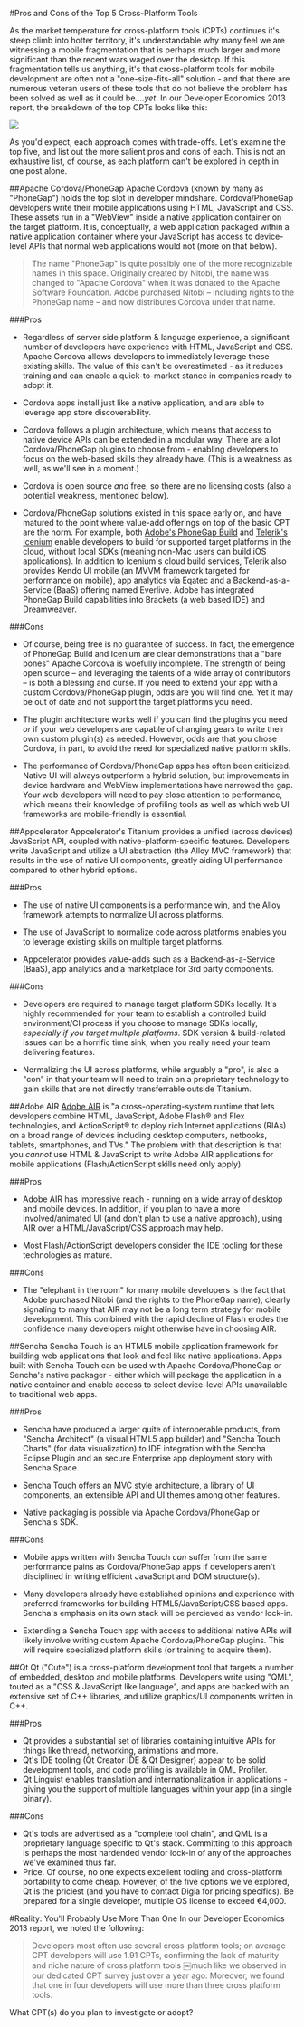 #Pros and Cons of the Top 5 Cross-Platform Tools

As the market temperature for cross-platform tools (CPTs) continues it's steep climb into hotter territory, it's understandable why many feel we are witnessing a mobile fragmentation that is perhaps much larger and more significant than the recent wars waged over the desktop. If this fragmentation tells us anything, it's that cross-platform tools for mobile development are often not a "one-size-fits-all" solution - and that there are numerous veteran users of these tools that do not believe the problem has been solved as well as it could be....*yet*. In our Developer Economics 2013 report, the breakdown of the top CPTs looks like this:

![](TopCpts.png)

As you'd expect, each approach comes with trade-offs. Let's examine the top five, and list out the more salient pros and cons of each. This is not an exhaustive list, of course, as each platform can't be explored in depth in one post alone.

##Apache Cordova/PhoneGap
Apache Cordova (known by many as "PhoneGap") holds the top slot in developer mindshare. Cordova/PhoneGap developers write their mobile applications using HTML, JavaScript and CSS. These assets run in a "WebView" inside a native application container on the target platform. It is, conceptually, a web application packaged within a native application container where your JavaScript has access to device-level APIs that normal web applications would not (more on that below).

>The name "PhoneGap" is quite possibly one of the more recognizable names in this space. Originally created by Nitobi, the name was changed to "Apache Cordova" when it was donated to the Apache Software Foundation. Adobe purchased Nitobi – including rights to the PhoneGap name – and now distributes Cordova under that name.

###Pros

* Regardless of server side platform & language experience, a significant number of developers have experience with HTML, JavaScript and CSS. Apache Cordova allows developers to immediately leverage these existing skills. The value of this can't be overestimated - as it reduces training and can enable a quick-to-market stance in companies ready to adopt it.

* Cordova apps install just like a native application, and are able to leverage app store discoverability.

* Cordova follows a plugin architecture, which means that access to native device APIs can be extended in a modular way. There are a lot Cordova/PhoneGap plugins to choose from - enabling developers to focus on the web-based skills they already have. (This is a weakness as well, as we'll see in a moment.)

* Cordova is open source *and* free, so there are no licensing costs (also a potential weakness, mentioned below).

* Cordova/PhoneGap solutions existed in this space early on, and have matured to the point where value-add offerings on top of the basic CPT are the norm. For example, both [Adobe's PhoneGap Build](https://build.phonegap.com/) and [Telerik's Icenium](http://www.icenium.com/) enable developers to build for supported target platforms in the cloud, without local SDKs (meaning non-Mac users can build iOS applications). In addition to Icenium's cloud build services, Telerik also provides Kendo UI mobile (an MVVM framework targeted for performance on mobile), app analytics via Eqatec and a Backend-as-a-Service (BaaS) offering named Everlive. Adobe has integrated PhoneGap Build capabilities into Brackets (a web based IDE) and Dreamweaver.

###Cons

* Of course, being free is no guarantee of success. In fact, the emergence of PhoneGap Build and Icenium are clear demonstrations that a "bare bones" Apache Cordova is woefully incomplete. The strength of being open source – and leveraging the talents of a wide array of contributors – is both a blessing and curse. If you need to extend your app with a custom Cordova/PhoneGap plugin, odds are you will find one. Yet it may be out of date and not support the target platforms you need.

* The plugin architecture works well if you can find the plugins you need *or* if your web developers are capable of changing gears to write their own custom plugin(s) as needed. However, odds are that you chose Cordova, in part, to avoid the need for specialized native platform skills.

* The performance of Cordova/PhoneGap apps has often been criticized. Native UI will always outperform a hybrid solution, but improvements in device hardware and WebView implementations have narrowed the gap. Your web developers will need to pay close attention to performance, which means their knowledge of profiling tools as well as which web UI frameworks are mobile-friendly is essential.

##Appcelerator
Appcelerator's Titanium provides a unified (across devices) JavaScript API, coupled with native-platform-specific features. Developers write JavaScript and utilize a UI abstraction (the Alloy MVC framework) that results in the use of native UI components, greatly aiding UI performance compared to other hybrid options.

###Pros
* The use of native UI components is a performance win, and the Alloy framework attempts to normalize UI across platforms. 

* The use of JavaScript to normalize code across platforms enables you to leverage existing skills on multiple target platforms.

* Appcelerator provides value-adds such as a Backend-as-a-Service (BaaS), app analytics and a marketplace for 3rd party components.

###Cons

* Developers are required to manage target platform SDKs locally. It's highly recommended for your team to establish a controlled build environment/CI process if you choose to manage SDKs locally, *especially if you target multiple platforms*. SDK version & build-related issues can be a horrific time sink, when you really need your team delivering features.

* Normalizing the UI across platforms, while arguably a "pro", is also a "con" in that your team will need to train on a proprietary technology to gain skills that are not directly transferrable outside Titanium.

##Adobe AIR
[Adobe AIR](http://www.adobe.com/products/air/faq.html) is "a cross-operating-system runtime that lets developers combine HTML, JavaScript, Adobe Flash® and Flex technologies, and ActionScript® to deploy rich Internet applications (RIAs) on a broad range of devices including desktop computers, netbooks, tablets, smartphones, and TVs." The problem with that description is that you *cannot* use HTML & JavaScript to write Adobe AIR applications for mobile applications (Flash/ActionScript skills need only apply).

###Pros
* Adobe AIR has impressive reach - running on a wide array of desktop and mobile devices. In addition, if you plan to have a more involved/animated UI (and don't plan to use a native approach), using AIR over a HTML/JavaScript/CSS approach may help. 

* Most Flash/ActionScript developers consider the IDE tooling for these technologies as mature.

###Cons
* The "elephant in the room" for many mobile developers is the fact that Adobe purchased Nitobi (and the rights to the PhoneGap name), clearly signaling to many that AIR may not be a long term strategy for mobile development. This combined with the rapid decline of Flash erodes the confidence many developers might otherwise have in choosing AIR.


##Sencha
Sencha Touch is an HTML5 mobile application framework for building web applications that look and feel like native applications. Apps built with Sencha Touch can be used with Apache Cordova/PhoneGap or Sencha's native packager - either which will package the application in a native container and enable access to select device-level APIs unavailable to traditional web apps.

###Pros
* Sencha have produced a larger quite of interoperable products, from "Sencha Architect" (a visual HTML5 app builder) and "Sencha Touch Charts" (for data visualization) to IDE integration with the Sencha Eclipse Plugin and an secure Enterprise app deployment story with Sencha Space.

* Sencha Touch offers an MVC style architecture, a library of UI components, an extensible API and UI themes among other features.

* Native packaging is possible via Apache Cordova/PhoneGap or Sencha's SDK.

###Cons
* Mobile apps written with Sencha Touch *can* suffer from the same performance pains as Cordova/PhoneGap apps if developers aren't disciplined in writing efficient JavaScript and DOM structure(s).

* Many developers already have established opinions and experience with preferred frameworks for building HTML5/JavaScript/CSS based apps. Sencha's emphasis on its own stack will be percieved as vendor lock-in.

* Extending a Sencha Touch app with access to additional native APIs will likely involve writing custom Apache Cordova/PhoneGap plugins. This will require specialized platform skills (or training to acquire them).

##Qt
Qt ("Cute") is a cross-platform development tool that targets a number of embedded, desktop and mobile platforms. Developers write using "QML", touted as a "CSS & JavaScript like language", and apps are backed with an extensive set of C++ libraries, and utilize graphics/UI components written in C++.

###Pros

* Qt provides a substantial set of libraries containing intuitive APIs for things like thread, networking, animations and more.
* Qt's IDE tooling (Qt Creator IDE & Qt Designer) appear to be solid development tools, and code profiling is available in QML Profiler.
* Qt Linguist enables translation and internationalization in applications - giving you the support of multiple languages within your app (in a single binary).

###Cons
* Qt's tools are advertised as a "complete tool chain", and QML is a proprietary language specific to Qt's stack. Committing to this approach is perhaps the most hardended vendor lock-in of any of the approaches we've examined thus far.
* Price. Of course, no one expects excellent tooling and cross-platform portability to come cheap. However, of the five options we've explored, Qt is the priciest (and you have to contact Digia for pricing specifics). Be prepared for a single developer, multiple OS license to exceed €4,000.

#Reality: You'll Probably Use More Than One
In our Developer Economics 2013 report, we noted the following:

>Developers most often use several cross-platform tools; on average CPT developers will use 1.91 CPTs, confirming the lack of maturity and niche nature of cross platform tools ￼much like we observed in our dedicated CPT survey just over a year ago. Moreover, we found that one in four developers will use more than three cross platform tools.

What CPT(s) do you plan to investigate or adopt?
